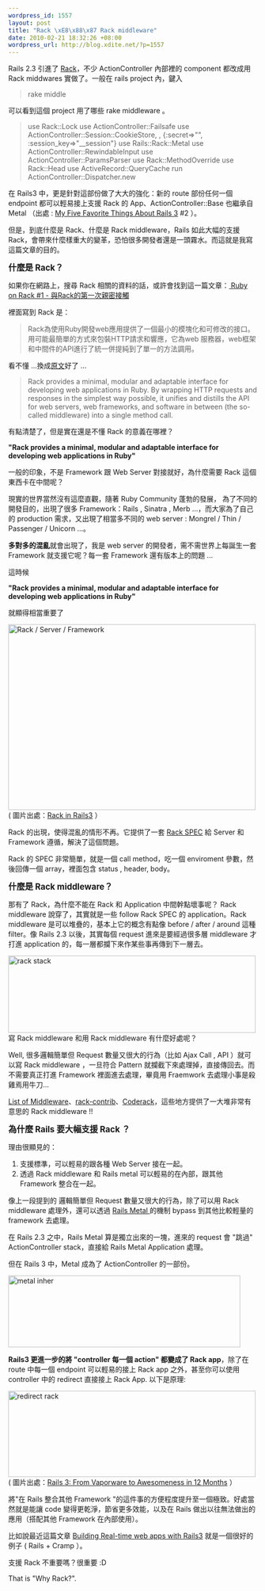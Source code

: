 ```yaml
--- 
wordpress_id: 1557
layout: post
title: "Rack \xE8\x88\x87 Rack middleware"
date: 2010-02-21 18:32:26 +08:00
wordpress_url: http://blog.xdite.net/?p=1557
---
```

Rails 2.3 引進了 <a href="http://rack.rubyforge.org/">Rack</a>，不少 ActionController 內部裡的 component 都改成用 Rack middwares 實做了。一般在 rails project 內，鍵入

<blockquote> rake middle
</blockquote>

可以看到這個 project 用了哪些 rake middleware 。

<blockquote>
use Rack::Lock
use ActionController::Failsafe
use ActionController::Session::CookieStore, , {:secret=>"<secret>", :session_key=>"_<app>_session"} 
use Rails::Rack::Metal 
use ActionController::RewindableInput 
use ActionController::ParamsParser 
use Rack::MethodOverride 
use Rack::Head 
use ActiveRecord::QueryCache 
run ActionController::Dispatcher.new 
</blockquote>

在 Rails3 中，更是針對這部份做了大大的強化：新的 route 部份任何一個 endpoint 都可以輕易接上支援 Rack 的 App、ActionController::Base 也繼承自 Metal （出處 : <a href="http://www.engineyard.com/blog/2009/my-five-favorite-things-about-rails-3/">My Five Favorite Things About Rails 3</a> #2 ）。

但是，到底什麼是 Rack、什麼是 Rack middleware，Rails 如此大幅的支援 Rack，會帶來什麼樣重大的變革，恐怕很多開發者還是一頭霧水。而這就是我寫這篇文章的目的。

<strong><big>什麼是 Rack？</big></strong>

如果你在網路上，搜尋 Rack 相關的資料的話，或許會找到這一篇文章：<a href="http://article.yeeyan.org/view/blackanger/18184?from_com"> Ruby on Rack #1 - 與Rack的第一次親密接觸</a>

裡面寫到 Rack 是：

<blockquote>Rack為使用Ruby開發web應用提供了一個最小的模塊化和可修改的接口。用可能最簡單的方式來包裝HTTP請求和響應，它為web 服務器，web框架和中間件的API進行了統一併提純到了單一的方法調用。</blockquote>

看不懂 ...換成<a href="http://m.onkey.org/2008/11/17/ruby-on-rack-1">原文</a>好了 ...

<blockquote>Rack provides a minimal, modular and adaptable interface for developing web applications in Ruby. By wrapping HTTP requests and responses in the simplest way possible, it unifies and distills the API for web servers, web frameworks, and software in between (the so-called middleware) into a single method call.</blockquote>

有點清楚了，但是實在還是不懂 Rack 的意義在哪裡？

<strong>"Rack provides a minimal, modular and adaptable interface for developing web applications in Ruby"</strong>

一般的印象，不是 Framework 跟 Web Server 對接就好，為什麼需要 Rack 這個東西卡在中間呢？

現實的世界當然沒有這麼直觀，隨著 Ruby Community 蓬勃的發展， 為了不同的開發目的，出現了很多 Framework：Rails , Sinatra , Merb ...，而大家為了自己的 production 需求，又出現了相當多不同的 web server : Mongrel / Thin / Passenger / Unicorn ...。

<strong>多對多的混亂</strong>就會出現了，我是 web server 的開發者，需不需世界上每誕生一套 Framework 就支援它呢？每一套 Framework 還有版本上的問題 ...

這時候 

<strong>"Rack provides a minimal, modular and adaptable interface for developing web applications in Ruby"</strong>

就顯得相當重要了

<a href="http://www.flickr.com/photos/xdite/4373500414/" title="Flickr 上 xdite 的 Rack / Server / Framework"><img src="http://farm3.static.flickr.com/2793/4373500414_54b6769161.jpg" width="500" height="375" alt="Rack / Server / Framework" /></a> ( 圖片出處：<a href="http://en.oreilly.com/railswinter10/public/schedule/detail/13304">Rack in Rails3</a> ）

Rack 的出現，使得混亂的情形不再。它提供了一套 <a href="http://rack.rubyforge.org/doc/files/SPEC.html">Rack SPEC</a> 給 Server 和 Framework 遵循，解決了這個問題。

Rack 的 SPEC 非常簡單，就是一個 call method，吃一個 enviroment 參數，然後回傳一個 array，裡面包含 status , header, body。

<strong><big>什麼是 Rack middleware？</big></strong>

那有了 Rack，為什麼不能在 Rack 和 Application 中間幹點壞事呢？ Rack middleware 說穿了，其實就是一些 follow Rack SPEC 的 application。Rack middleware 是可以堆疊的，基本上它的概念有點像 before / after / around 這種 filter。像 Rails 2.3 以後，其實每個 request 進來是要經過很多層 middleware 才打進 application 的，每一層都攔下來作某些事再傳到下一層去。

<a href="http://www.flickr.com/photos/xdite/4373651644/" title="Flickr 上 xdite 的 rack stack"><img src="http://farm5.static.flickr.com/4019/4373651644_a4f40bce21.jpg" width="500" height="156" alt="rack stack" /></a>
寫 Rack middleware 和用 Rack middleware 有什麼好處呢？

Well, 很多邏輯簡單但 Request 數量又很大的行為（比如 Ajax Call , API ）就可以寫 Rack middleware ，一旦符合 Pattern 就攔截下來處理掉，直接傳回去。而不需要真正打進 Framework 裡面進去處理，畢竟用 Fraemwork 去處理小事是殺雞焉用牛刀...

<a href="http://wiki.github.com/rack/rack/list-of-middleware ">List of Middleware</a>、<a href=" http://github.com/rack/rack-contrib">rack-contrib</a>、<a href="http://coderack.org/">Coderack</a>，這些地方提供了一大堆非常有意思的 Rack middleware !!

<strong><big>為什麼 Rails 要大幅支援  Rack ？</big></strong>

理由很顯見的：

1. 支援標準，可以輕易的跟各種 Web Server 接在一起。
2. 透過 Rack middleware 和 Rails metal 可以輕易的在內部，跟其他 Framework 整合在一起。

像上一段提到的 邏輯簡單但 Request 數量又很大的行為，除了可以用 Rack middleware 處理外，還可以透過 <a href="http://soylentfoo.jnewland.com/articles/2008/12/16/rails-metal-a-micro-framework-with-the-power-of-rails-m">Rails Metal </a> 的機制 bypass 到其他比較輕量的 framework 去處理。

在 Rails 2.3 之中，Rails Metal 算是獨立出來的一塊，進來的 request 會 "跳過" ActionController stack，直接給 Rails Metal Application 處理。

但在 Rails 3 中，Metal 成為了 ActionController 的一部份。

<a href="http://www.flickr.com/photos/xdite/4378512734/" title="Flickr 上 xdite 的 metal inher"><img src="http://farm5.static.flickr.com/4013/4378512734_785b8b5e0e_o.png" width="469" height="145" alt="metal inher" /></a>

<strong>Rails3 更進一步的將 "controller 每一個 action" 都變成了 Rack app</strong>，除了在 route 中每一個 endpoint 可以輕易的接上 Rack app 之外，甚至你可以使用 controller 中的 redirect 直接接上 Rack App. 以下是原理: 

<a href="http://www.flickr.com/photos/xdite/4374797389/" title="Flickr 上 xdite 的 redirect rack"><img src="http://farm5.static.flickr.com/4033/4374797389_d9e3291f52.jpg" width="500" height="174" alt="redirect rack" /></a> ( 圖片出處：<a href="http://sdruby.org/podcast/69">Rails 3: From Vaporware to Awesomeness in 12 Months</a> ）

將"在 Rails 整合其他 Framework "的這件事的方便程度提升至一個極致。好處當然就是能讓 code 變得更乾淨，節省更多效能，以及在 Rails 做出以往無法做出的應用（搭配其他 Framework 在內部使用）。

比如說最近這篇文章 <a href="http://www.web2media.net/laktek/2010/02/16/building-real-time-web-apps-with-rails3/">Building Real-time web apps with Rails3</a> 就是一個很好的例子 ( Rails + Cramp ）。

支援 Rack 不重要嗎？很重要 :D 

That is "Why Rack?".

